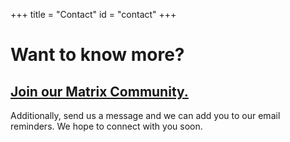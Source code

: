 +++
title = "Contact"
id = "contact"
+++

# Want to know more?

## [Join our Matrix Community.](https://matrix.to/#/#eclinux:matrix.org)

Additionally, send us a message and we can add you to our email reminders. We hope to connect with you soon.
